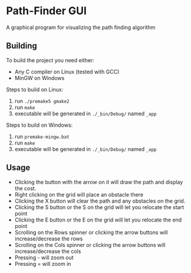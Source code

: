 # Path-Finder GUI
A graphical program for visualizing the path finding algorithm

## Building
To build the project you need either:
* Any C compiler on Linux (tested with GCC)
* MinGW on Windows

Steps to build on Linux:
1. run `./premake5 gmake2`
2. run `make`
3. executable will be generated in `./_bin/Debug/` named `_app`

Steps to build on Windows:
1. run `premake-mingw.bat`
2. run `make`
3. executable will be generated in `./_bin/Debug/` named `_app`

## Usage
* Clicking the button with the arrow on it will draw the path and display the cost.
* Right clicking on the grid will place an obstacle there
* Clicking the X button will clear the path and any obstacles on the grid.
* Clicking the S button or the S on the grid will let you relocate the start point
* Clicking the E button or the E on the grid will let you relocate the end point
* Scrolling on the Rows spinner or clicking the arrow buttons will increase/decrease the rows
* Scrolling on the Cols spinner or clicking the arrow buttons will increase/decrease the cols
* Pressing - will zoom out
* Pressing = will zoom in
